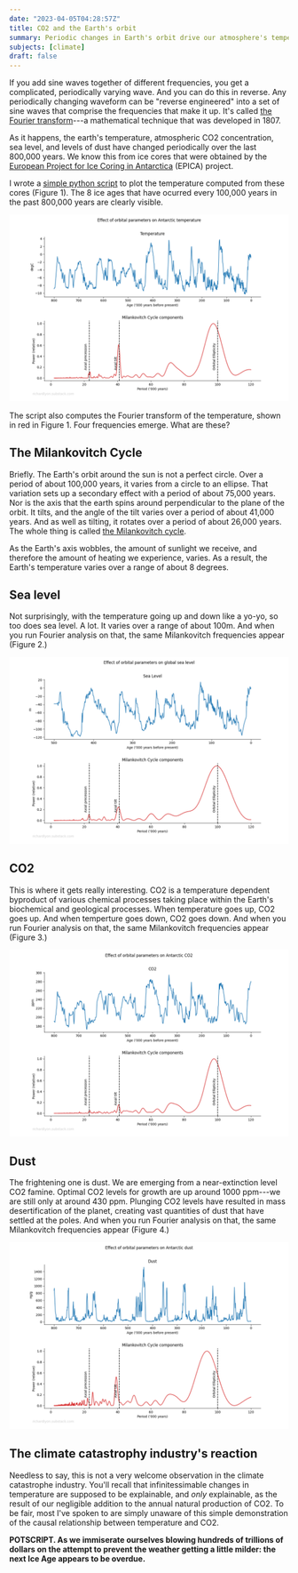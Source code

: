 ```yaml
---
date: "2023-04-05T04:28:57Z"
title: CO2 and the Earth's orbit
summary: Periodic changes in Earth's orbit drive our atmosphere's temperature. And our atmosphere's temperature drives CO2.
subjects: [climate]
draft: false
---
```



If you add sine waves together of different frequencies, you get a complicated, periodically varying wave. And you can do this in reverse. Any periodically changing waveform can be "reverse engineered" into a set of sine waves that comprise the frequencies that make it up. It's called [the Fourier transform](https://www.youtube.com/watch?v=spUNpyF58BY)---a mathematical technique that was developed in 1807.

As it happens, the earth's temperature, atmospheric CO2 concentration, sea level, and levels of dust have changed periodically over the last 800,000 years. We know this from ice cores that were obtained by the [European Project for Ice Coring in Antarctica](https://en.wikipedia.org/wiki/European_Project_for_Ice_Coring_in_Antarctica) (EPICA) project.

I wrote a [simple python script](https://github.com/rjl-climate/milankovitch-sea-level/tree/main?tab=readme-ov-file) to plot the temperature computed from these cores (Figure 1). The 8 ice ages that have ocurred every 100,000 years in the past 800,000 years are clearly visible.

![Graph: Effect of orbital parameters on Antarctic temperatures ](images/temperature.png "Figure 1: The effect of the Earth's orbit on temperature")

The script also computes the Fourier transform of the temperature, shown in red in Figure 1. Four frequencies emerge. What are these?

## The Milankovitch Cycle

Briefly. The Earth's orbit around the sun is not a perfect circle. Over a period of about 100,000 years, it varies from a circle to an ellipse. That variation sets up a secondary effect with a period of about 75,000 years. Nor is the axis that the earth spins around perpendicular to the plane of the orbit. It tilts, and the angle of the tilt varies over a period of about 41,000 years. And as well as tilting, it rotates over a period of about 26,000 years. The whole thing is called [the Milankovitch cycle](https://www.nature.com/scitable/knowledge/library/milankovitch-cycles-paleoclimatic-change-and-hominin-evolution-68244581/).

As the Earth's axis wobbles, the amount of sunlight we receive, and therefore the amount of heating we experience, varies. As a result, the Earth's temperature varies over a range of about 8 degrees.

## Sea level

Not surprisingly, with the temperature going up and down like a yo-yo, so too does sea level. A lot. It varies over a range of about 100m. And when you run Fourier analysis on that, the same Milankovitch frequencies appear (Figure 2.)

![Graph: Effect of orbital parameters on sea level](images/sea-level.png "Figure 2: The effect of the Earth's orbit on sea level.")

## CO2

This is where it gets really interesting. CO2 is a temperature dependent byproduct of various chemical processes taking place within the Earth's biochemical and geological processes. When temperature goes up, CO2 goes up. And when temperture goes down, CO2 goes down. And when you run Fourier analysis on that, the same Milankovitch frequencies appear (Figure 3.)

![Graph: Effect of orbital parameters on CO2](images/co2.png "Figure 3: The effect of the Earth's orbit on CO2.")

## Dust

The frightening one is dust. We are emerging from a near-extinction level CO2 famine. Optimal CO2 levels for growth are up around 1000 ppm---we are still only at around 430 ppm. Plunging CO2 levels have resulted in mass desertification of the planet, creating vast quantities of dust that have settled at the poles. And when you run Fourier analysis on that, the same Milankovitch frequencies appear (Figure 4.)

![Graph: Effect of orbital parameters on dust](images/dust.png "Figure 4: The effect of the Earth's orbit on dust.")

## The climate catastrophy industry's reaction

Needless to say, this is not a very welcome observation in the climate catastrophe industry. You'll recall that infinitessimable changes in temperature are supposed to be explainable, and _only_ explainable, as the result of our negligible addition to the annual natural production of CO2. To be fair, most I've spoken to are simply unaware of this simple demonstration of the causal relationship between temperature and CO2.

**POTSCRIPT. As we immiserate ourselves blowing hundreds of trillions of dollars on the attempt to prevent the weather getting a little milder: the next Ice Age appears to be overdue.**
